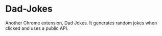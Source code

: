 # Dad-Jokes
Another Chrome extension, Dad Jokes. It generates random jokes when clicked and uses a public API. 
